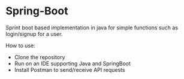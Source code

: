 # Spring-Boot

Sprint boot based implementation in java for simple functions such as login/signup for a user. 

How to use:
- Clone the repository
- Run on an IDE supporting Java and SpringBoot
- Install Postman to send/receive API requests
